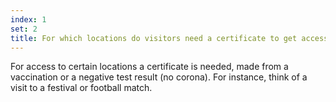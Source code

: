 ```yaml
---
index: 1
set: 2
title: For which locations do visitors need a certificate to get access?
---
```

For access to certain locations a certificate is needed, made from a vaccination or a negative test result (no corona). For instance, think of a visit to a festival or football match. 
